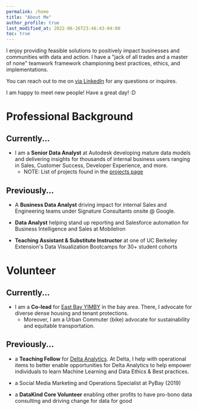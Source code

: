 ```yaml
---
permalink: /home
title: "About Me"
author_profile: true
last_modified_at: 2022-06-26T23:46:43-04:00
toc: true
---
```


I enjoy providing feasible solutions to positively impact businesses and communities with data and action. I have a "jack of all trades and a master of none" teamwork framework championing best practices, ethics, and implementations.

You can reach out to me on [via LinkedIn](https://www.linkedin.com/in/raulm8) for any questions or inquires.

I am happy to meet new people! Have a great day! :D

# Professional Background

## Currently...

* I am a **Senior Data Analyst** at Autodesk developing mature data models and delivering insights for thousands of internal business users ranging in Sales, Customer Success, Developer Experience, and more.
  * NOTE: List of projects found in the [projects page](https://raulingaverage.dev/portfolio/projects)

## Previously...

* A **Business Data Analyst** driving impact for internal Sales and Engineering teams under Signature
  Consultants onsite @ Google.

* **Data Analyst** helping stand up reporting and Salesforce automation for Business Intelligence and Sales at MobileIron

*  **Teaching Assistant & Substitute Instructor** at one of UC Berkeley Extension's Data Visualization Bootcamps for 30+ student cohorts


# Volunteer

## Currently...

* I am a **Co-lead** for [East Bay YIMBY](https://www.eastbayyimby.org/) in the bay area. There, I advocate for diverse dense housing and tenant protections. 
  * Moreover, I am a Urban Commuter (bike) advocate for sustainability and equitable transportation.

## Previously...

* a **Teaching Fellow** for [Delta Analytics](http://www.deltanalytics.org/teaching-fellows.html). At Delta, I help with operational items to better enable opportunities for Delta Analytics to help empower individuals to learn Machine Learning and Data Ethics & Best practices.

* a Social Media Marketing and Operations Specialist at PyBay (2019)

* a **DataKind Core Volunteer** enabling other profits to have pro-bono data consulting and
  driving change for data for good